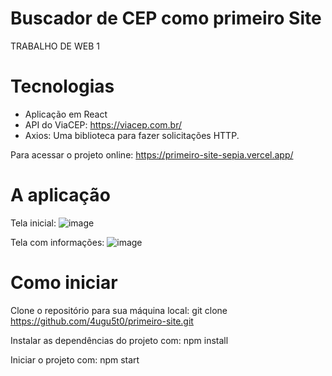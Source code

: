 # Buscador de CEP como primeiro Site
TRABALHO DE WEB 1

# Tecnologias
- Aplicação em React
- API do ViaCEP: https://viacep.com.br/
- Axios: Uma biblioteca para fazer solicitações HTTP.

Para acessar o projeto online:
https://primeiro-site-sepia.vercel.app/

# A aplicação
Tela inicial:
![image](https://github.com/4ugu5t0/primeiro-site/assets/105756100/a1aa4a42-3dc5-45b3-9a23-84e7bb9a4a32)

Tela com informações:
![image](https://github.com/4ugu5t0/primeiro-site/assets/105756100/d9c5bbe6-ec14-4080-b26d-bfb7010f3d4f)

# Como iniciar

Clone o repositório para sua máquina local:
git clone https://github.com/4ugu5t0/primeiro-site.git

Instalar as dependências do projeto com:
 npm install

Iniciar o projeto com:
 npm start
